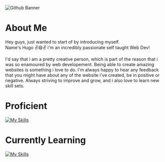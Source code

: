 ![Github Banner](https://github.com/Roxaski/Roxaski/assets/145111435/9ea57e12-f29a-44e8-906b-d2a3b2a43407)

<h1>About Me</h1>

Hey guys, just wanted to start of by introducing myself. 
<br>
Name's Hugo :v:😄:v: i'm an incredibly passionate self taught Web Dev!
  
I'd say that i am a pretty creative person, which is part of the reason that i was so enamoured by web developement. 
Being able to create amazing websites is something i love to do. I'm always happy to hear any feedback that you might have about any of the website i've created,
be in positive or negative. Always striving to improve and grow, and i also love to learn new skill sets.

# Proficient

[![My Skills](https://skillicons.dev/icons?i=html,css)](https://skillicons.dev)

# Currently Learning

[![My Skills](https://skillicons.dev/icons?i=js)](https://skillicons.dev)
